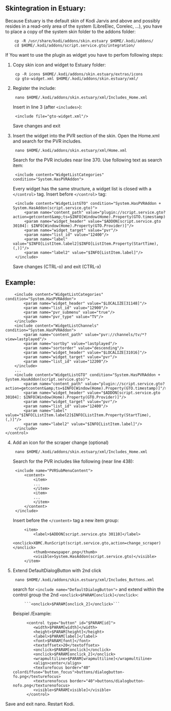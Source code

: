 Skintegration in Estuary:
----------------------------

Because Estuary is the default skin of Kodi Jarvis and above and possibly resides in a read-only area of the system (LibreElec, Corelec, ...), you have to place a copy of the system skin folder to the addons folder:
        
        cp -R /usr/share/kodi/addons/skin.estuary $HOME/.kodi/addons/
        cd $HOME/.kodi/addons/script.service.gto/integration/
         
If You want to use the plugin as widget you have to perfom following steps:

1. Copy skin icon and widget to Estuary folder:

        cp -R icons $HOME/.kodi/addons/skin.estuary/extras/icons
        cp gto-widget.xml $HOME/.kodi/addons/skin.estuary/xml/

2. Register the include:

        nano $HOME/.kodi/addons/skin.estuary/xml/Includes_Home.xml
        
   Insert in line 3 (after `<includes>`):
   
        <include file="gto-widget.xml"/>

   Save changes and exit
    
3. Insert the widget into the PVR section of the skin. Open the Home.xml and search for the PVR includes.
   
        nano $HOME/.kodi/addons/skin.estuary/xml/Home.xml
        
    Search for the PVR includes near line 370. Use following text as search item: 
   
        <include content="WidgetListCategories" condition="System.HasPVRAddon">
            
    Every widget has the same structure, a widget list is closed with a `</control>` tag.
    Insert before `</control>` tag:
     
        <include content="WidgetListGTO" condition="System.HasPVRAddon + System.HasAddon(script.service.gto)">
            <param name="content_path" value="plugin://script.service.gto?action=getcontent&amp;ts=$INFO[Window(Home).Property(GTO.timestamp)]"/>
            <param name="widget_header" value="$ADDON[script.service.gto 30104]: $INFO[Window(Home).Property(GTO.Provider)]"/>
            <param name="widget_target" value="pvr"/>
            <param name="list_id" value="12400"/>
            <param name="label" value="$INFO[ListItem.label2]$INFO[ListItem.Property(StartTime), (,)]"/>
            <param name="label2" value="$INFO[ListItem.label]"/>
        </include>
        
    Save changes (CTRL-o) and exit (CTRL-x)

Example:
 --------

        <include content="WidgetListCategories" condition="System.HasPVRAddon">
            <param name="widget_header" value="$LOCALIZE[31148]"/>
            <param name="list_id" value="12900"/>
            <param name="pvr_submenu" value="true"/>
            <param name="pvr_type" value="TV"/>
        </include>
        <include content="WidgetListChannels" condition="System.HasPVRAddon">
            <param name="content_path" value="pvr://channels/tv/*?view=lastplayed"/>
            <param name="sortby" value="lastplayed"/>
            <param name="sortorder" value="descending"/>
            <param name="widget_header" value="$LOCALIZE[31016]"/>
            <param name="widget_target" value="pvr"/>
            <param name="list_id" value="12200"/>
        </include>
        ...
        <include content="WidgetListGTO" condition="System.HasPVRAddon + System.HasAddon(script.service.gto)">
            <param name="content_path" value="plugin://script.service.gto?action=getcontent&amp;ts=$INFO[Window(Home).Property(GTO.timestamp)]"/>
            <param name="widget_header" value="$ADDON[script.service.gto 30104]: $INFO[Window(Home).Property(GTO.Provider)]"/>
            <param name="widget_target" value="pvr"/>
            <param name="list_id" value="12400"/>
            <param name="label" value="$INFO[ListItem.label2]$INFO[ListItem.Property(StartTime), (,)]"/>
            <param name="label2" value="$INFO[ListItem.label]"/>
        </include>
    </control>
    
4. Add an icon for the scraper change (optional)

        nano $HOME/.kodi/addons/skin.estuary/xml/Includes_Home.xml
        
    Search for the PVR includes like following (near line 438):
    
        <include name="PVRSubMenuContent">
            <content>
                <item>
                ...
                </item>
                <item>
                ...
                </item>
            </content>
        </include>
        
    Insert before the `</content>` tag a new item group:
    
			<item>
                <label>$ADDON[script.service.gto 30110]</label>
                <onclick>XBMC.RunScript(script.service.gto,action=change_scraper)</onclick>
                <thumb>newspaper.png</thumb>
                <visible>System.HasAddon(script.service.gto)</visible>
			</item>
			
5. Extend DefaultDialogButton with 2nd click

        nano $HOME/.kodi/addons/skin.estuary/xml/Includes_Buttons.xml
    
    search for `<include name="DefaultDialogButton">` and extend within the control group the 2nd `<onclick>$PARAM[onclick]</onclick>`:
      
            ```<onclick>$PARAM[onclick_2]</onclick>```
        
    Beispiel /Example:
     
             <control type="button" id="$PARAM[id]">
                <width>$PARAM[width]</width>
                <height>$PARAM[height]</height>
                <label>$PARAM[label]</label>
                <font>$PARAM[font]</font>
                <textoffsetx>20</textoffsetx>
                <onclick>$PARAM[onclick]</onclick>
                <onclick>$PARAM[onclick_2]</onclick>
                <wrapmultiline>$PARAM[wrapmultiline]</wrapmultiline>
                <align>center</align>
                <texturefocus border="40" colordiffuse="button_focus">buttons/dialogbutton-fo.png</texturefocus>
                <texturenofocus border="40">buttons/dialogbutton-nofo.png</texturenofocus>
                <visible>$PARAM[visible]</visible>
             </control>

			
Save and exit nano. Restart Kodi.

